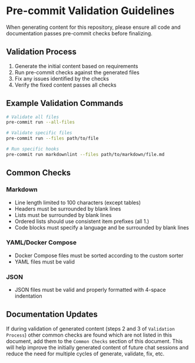 # Pre-commit Validation Guidelines

When generating content for this repository, please ensure all code and documentation passes
pre-commit checks before finalizing.

## Validation Process

1. Generate the initial content based on requirements
1. Run pre-commit checks against the generated files
1. Fix any issues identified by the checks
1. Verify the fixed content passes all checks

## Example Validation Commands

```bash
# Validate all files
pre-commit run --all-files

# Validate specific files
pre-commit run --files path/to/file

# Run specific hooks
pre-commit run markdownlint --files path/to/markdown/file.md
```

## Common Checks

### Markdown

- Line length limited to 100 characters (except tables)
- Headers must be surrounded by blank lines
- Lists must be surrounded by blank lines
- Ordered lists should use consistent item prefixes (all 1.)
- Code blocks must specify a language and be surrounded by blank lines

### YAML/Docker Compose

- Docker Compose files must be sorted according to the custom sorter
- YAML files must be valid

### JSON

- JSON files must be valid and properly formatted with 4-space indentation

## Documentation Updates

If during validation of generated content (steps 2 and 3 of `Validation Process`) other common
checks are found which are not listed in this document, add them to the `Common Checks`
section of this document. This will help improve the initially generated content of future chat
sessions and reduce the need for multiple cycles of generate, validate, fix, etc.
